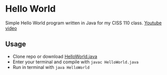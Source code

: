 # Hello World

Simple Hello World program written in Java for my CISS 110 class. [Youtube video](https://youtu.be/cveQAoD7G40) 

## Usage

- Clone repo or download [HelloWorld.java](https://raw.githubusercontent.com/JavaByteYT/HelloWorld/HelloWorld.java)
- Enter your terminal and compile with `javac HelloWorld.java`
- Run in terminal with `java HelloWorld`

